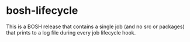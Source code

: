 # bosh-lifecycle

This is a BOSH release that contains a single job (and no src or packages) that prints to a log file during every job lifecycle hook.
